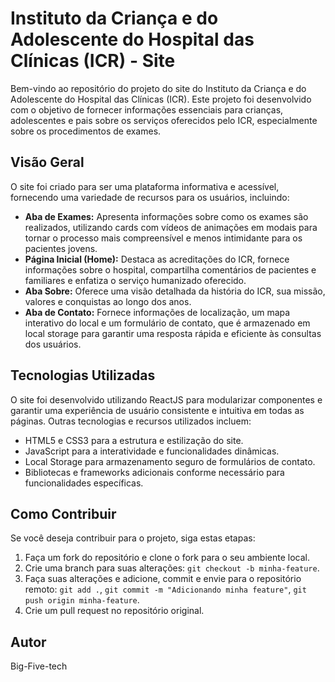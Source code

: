 # Instituto da Criança e do Adolescente do Hospital das Clínicas (ICR) - Site

Bem-vindo ao repositório do projeto do site do Instituto da Criança e do Adolescente do Hospital das Clínicas (ICR). Este projeto foi desenvolvido com o objetivo de fornecer informações essenciais para crianças, adolescentes e pais sobre os serviços oferecidos pelo ICR, especialmente sobre os procedimentos de exames.

## Visão Geral

O site foi criado para ser uma plataforma informativa e acessível, fornecendo uma variedade de recursos para os usuários, incluindo:

- **Aba de Exames:** Apresenta informações sobre como os exames são realizados, utilizando cards com vídeos de animações em modais para tornar o processo mais compreensível e menos intimidante para os pacientes jovens.
- **Página Inicial (Home):** Destaca as acreditações do ICR, fornece informações sobre o hospital, compartilha comentários de pacientes e familiares e enfatiza o serviço humanizado oferecido.
- **Aba Sobre:** Oferece uma visão detalhada da história do ICR, sua missão, valores e conquistas ao longo dos anos.
- **Aba de Contato:** Fornece informações de localização, um mapa interativo do local e um formulário de contato, que é armazenado em local storage para garantir uma resposta rápida e eficiente às consultas dos usuários.

## Tecnologias Utilizadas

O site foi desenvolvido utilizando ReactJS para modularizar componentes e garantir uma experiência de usuário consistente e intuitiva em todas as páginas. Outras tecnologias e recursos utilizados incluem:

- HTML5 e CSS3 para a estrutura e estilização do site.
- JavaScript para a interatividade e funcionalidades dinâmicas.
- Local Storage para armazenamento seguro de formulários de contato.
- Bibliotecas e frameworks adicionais conforme necessário para funcionalidades específicas.

## Como Contribuir

Se você deseja contribuir para o projeto, siga estas etapas:

1. Faça um fork do repositório e clone o fork para o seu ambiente local.
2. Crie uma branch para suas alterações: `git checkout -b minha-feature`.
3. Faça suas alterações e adicione, commit e envie para o repositório remoto: `git add .`, `git commit -m "Adicionando minha feature"`, `git push origin minha-feature`.
4. Crie um pull request no repositório original.

## Autor

Big-Five-tech


